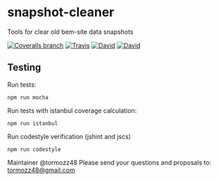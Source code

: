 # snapshot-cleaner
Tools for clear old bem-site data snapshots

[![Coveralls branch](https://img.shields.io/coveralls/bem-site/snapshot-cleaner/master.svg)](https://coveralls.io/r/bem-site/snapshot-cleaner?branch=master)
[![Travis](https://img.shields.io/travis/bem-site/snapshot-cleaner.svg)](https://travis-ci.org/bem-site/snapshot-cleaner)
[![David](https://img.shields.io/david/bem-site/snapshot-cleaner.svg)](https://david-dm.org/bem-site/snapshot-cleaner)
[![David](https://img.shields.io/david/dev/bem-site/snapshot-cleaner.svg)](https://david-dm.org/bem-site/snapshot-cleaner#info=devDependencies)


## Testing

Run tests:
```
npm run mocha
```

Run tests with istanbul coverage calculation:
```
npm run istanbul
```

Run codestyle verification (jshint and jscs)
```
npm run codestyle
```

Maintainer @tormozz48
Please send your questions and proposals to: tormozz48@gmail.com
